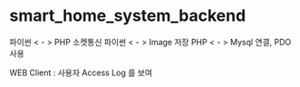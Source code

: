 # smart_home_system_backend

파이썬 < - > PHP 소켓통신
파이썬 < - > Image 저장
PHP < - > Mysql 연결, PDO 사용

WEB Client : 사용자 Access Log 를 보여
